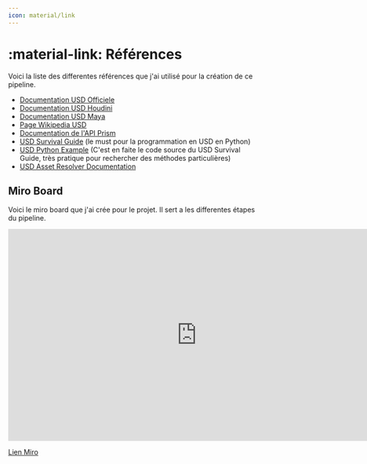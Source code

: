 ```yaml
---
icon: material/link
---
```



# :material-link: Références

Voici la liste des differentes références que j'ai utilisé pour la création de ce pipeline.

- [Documentation USD Officiele](https://openusd.org/docs/index.html)
- [Documentation USD Houdini](https://www.sidefx.com/docs/houdini/solaris/index.html)
- [Documentation USD Maya](https://help.autodesk.com/view/MAYAUL/2024/ENU/?guid=GUID-9E9D45F2-4DA9-497B-8D69-1573ED6B2BA8)
- [Page Wikipedia USD](https://en.wikipedia.org/wiki/Universal_Scene_Description)
- [Documentation de l'API Prism](https://prism-pipeline.com/docs/latest/development/developingPlugins/)
- [USD Survival Guide](https://lucascheller.github.io/VFX-UsdSurvivalGuide/index.html) (le must pour la programmation en USD en Python)
- [USD Python Example](https://github.com/LucaScheller/VFX-UsdSurvivalGuide/blob/566635527f7656ab9325d67e6e9523cd0879a506/code/core/elements.py#L455) (C'est en faite le code source du USD Survival Guide, très pratique pour rechercher des méthodes particulières)
- [USD Asset Resolver Documentation](https://github.com/LucaScheller/VFX-UsdAssetResolver)


## Miro Board

Voici le miro board que j'ai crée pour le projet. Il sert a les differentes étapes du pipeline.

<iframe width="768" height="432" src="https://miro.com/app/live-embed/uXjVIGE7tZo=/?moveToViewport=-4399,-2989,25838,9710&embedId=330836658338" frameborder="0" scrolling="no" allow="fullscreen; clipboard-read; clipboard-write" allowfullscreen></iframe>

[Lien Miro](https://miro.com/app/board/uXjVIGE7tZo=/)

